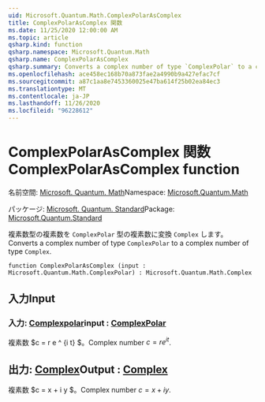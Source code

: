 ```yaml
---
uid: Microsoft.Quantum.Math.ComplexPolarAsComplex
title: ComplexPolarAsComplex 関数
ms.date: 11/25/2020 12:00:00 AM
ms.topic: article
qsharp.kind: function
qsharp.namespace: Microsoft.Quantum.Math
qsharp.name: ComplexPolarAsComplex
qsharp.summary: Converts a complex number of type `ComplexPolar` to a complex number of type `Complex`.
ms.openlocfilehash: ace458ec168b70a873fae2a4990b9a427efac7cf
ms.sourcegitcommit: a87c1aa8e7453360025e47ba614f25b02ea84ec3
ms.translationtype: MT
ms.contentlocale: ja-JP
ms.lasthandoff: 11/26/2020
ms.locfileid: "96228612"
---
```

# <a name="complexpolarascomplex-function"></a><span data-ttu-id="fccce-102">ComplexPolarAsComplex 関数</span><span class="sxs-lookup"><span data-stu-id="fccce-102">ComplexPolarAsComplex function</span></span>

<span data-ttu-id="fccce-103">名前空間: [Microsoft. Quantum. Math](xref:Microsoft.Quantum.Math)</span><span class="sxs-lookup"><span data-stu-id="fccce-103">Namespace: [Microsoft.Quantum.Math](xref:Microsoft.Quantum.Math)</span></span>

<span data-ttu-id="fccce-104">パッケージ: [Microsoft. Quantum. Standard](https://nuget.org/packages/Microsoft.Quantum.Standard)</span><span class="sxs-lookup"><span data-stu-id="fccce-104">Package: [Microsoft.Quantum.Standard](https://nuget.org/packages/Microsoft.Quantum.Standard)</span></span>


<span data-ttu-id="fccce-105">複素数型の複素数を `ComplexPolar` 型の複素数に変換 `Complex` します。</span><span class="sxs-lookup"><span data-stu-id="fccce-105">Converts a complex number of type `ComplexPolar` to a complex number of type `Complex`.</span></span>

```qsharp
function ComplexPolarAsComplex (input : Microsoft.Quantum.Math.ComplexPolar) : Microsoft.Quantum.Math.Complex
```


## <a name="input"></a><span data-ttu-id="fccce-106">入力</span><span class="sxs-lookup"><span data-stu-id="fccce-106">Input</span></span>

### <a name="input--complexpolar"></a><span data-ttu-id="fccce-107">入力: [Complexpolar](xref:Microsoft.Quantum.Math.ComplexPolar)</span><span class="sxs-lookup"><span data-stu-id="fccce-107">input : [ComplexPolar](xref:Microsoft.Quantum.Math.ComplexPolar)</span></span>

<span data-ttu-id="fccce-108">複素数 $c = r e ^ {i t} $。</span><span class="sxs-lookup"><span data-stu-id="fccce-108">Complex number $c = r e^{i t}$.</span></span>



## <a name="output--complex"></a><span data-ttu-id="fccce-109">出力: [Complex](xref:Microsoft.Quantum.Math.Complex)</span><span class="sxs-lookup"><span data-stu-id="fccce-109">Output : [Complex](xref:Microsoft.Quantum.Math.Complex)</span></span>

<span data-ttu-id="fccce-110">複素数 $c = x + i y $。</span><span class="sxs-lookup"><span data-stu-id="fccce-110">Complex number $c = x + i y$.</span></span>